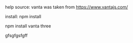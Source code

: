 help source:
vanta was taken from https://www.vantajs.com/

install:
npm install

npm install vanta three

gfsgfgsfgff
